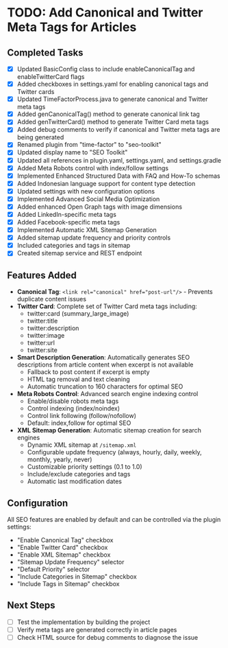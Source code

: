 # TODO: Add Canonical and Twitter Meta Tags for Articles

## Completed Tasks
- [x] Updated BasicConfig class to include enableCanonicalTag and enableTwitterCard flags
- [x] Added checkboxes in settings.yaml for enabling canonical tags and Twitter cards
- [x] Updated TimeFactorProcess.java to generate canonical and Twitter meta tags
- [x] Added genCanonicalTag() method to generate canonical link tag
- [x] Added genTwitterCard() method to generate Twitter Card meta tags
- [x] Added debug comments to verify if canonical and Twitter meta tags are being generated
- [x] Renamed plugin from "time-factor" to "seo-toolkit"
- [x] Updated display name to "SEO Toolkit"
- [x] Updated all references in plugin.yaml, settings.yaml, and settings.gradle
- [x] Added Meta Robots control with index/follow settings
- [x] Implemented Enhanced Structured Data with FAQ and How-To schemas
- [x] Added Indonesian language support for content type detection
- [x] Updated settings with new configuration options
- [x] Implemented Advanced Social Media Optimization
- [x] Added enhanced Open Graph tags with image dimensions
- [x] Added LinkedIn-specific meta tags
- [x] Added Facebook-specific meta tags
- [x] Implemented Automatic XML Sitemap Generation
- [x] Added sitemap update frequency and priority controls
- [x] Included categories and tags in sitemap
- [x] Created sitemap service and REST endpoint

## Features Added
- **Canonical Tag**: `<link rel="canonical" href="post-url"/>` - Prevents duplicate content issues
- **Twitter Card**: Complete set of Twitter Card meta tags including:
  - twitter:card (summary_large_image)
  - twitter:title
  - twitter:description
  - twitter:image
  - twitter:url
  - twitter:site
- **Smart Description Generation**: Automatically generates SEO descriptions from article content when excerpt is not available
  - Fallback to post content if excerpt is empty
  - HTML tag removal and text cleaning
  - Automatic truncation to 160 characters for optimal SEO
- **Meta Robots Control**: Advanced search engine indexing control
  - Enable/disable robots meta tags
  - Control indexing (index/noindex)
  - Control link following (follow/nofollow)
  - Default: index,follow for optimal SEO
- **XML Sitemap Generation**: Automatic sitemap creation for search engines
  - Dynamic XML sitemap at `/sitemap.xml`
  - Configurable update frequency (always, hourly, daily, weekly, monthly, yearly, never)
  - Customizable priority settings (0.1 to 1.0)
  - Include/exclude categories and tags
  - Automatic last modification dates

## Configuration
All SEO features are enabled by default and can be controlled via the plugin settings:
- "Enable Canonical Tag" checkbox
- "Enable Twitter Card" checkbox
- "Enable XML Sitemap" checkbox
- "Sitemap Update Frequency" selector
- "Default Priority" selector
- "Include Categories in Sitemap" checkbox
- "Include Tags in Sitemap" checkbox

## Next Steps
- [ ] Test the implementation by building the project
- [ ] Verify meta tags are generated correctly in article pages
- [ ] Check HTML source for debug comments to diagnose the issue
